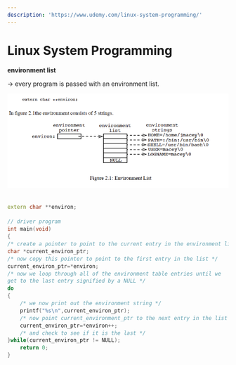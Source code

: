 ```yaml
---
description: 'https://www.udemy.com/linux-system-programming/'
---
```


# Linux System Programming

**environment list** 

-&gt; every program is passed with an environment list. 

![](../.gitbook/assets/image%20%28188%29.png)

```cpp

extern char **environ;
  
// driver program 
int main(void)
{
/* create a pointer to point to the current entry in the environment list */
char *current_environ_ptr;
/* now copy this pointer to point to the first entry in the list */
current_environ_ptr=*environ;
/* now we loop through all of the environment table entries until we
get to the last entry signified by a NULL */
do
{
	/* we now print out the environment string */
	printf("%s\n",current_environ_ptr);
	/* now point current_environment_ptr to the next entry in the list */
	current_environ_ptr=*environ++;
	/* and check to see if it is the last */
}while(current_environ_ptr != NULL);
	return 0;
}
```



